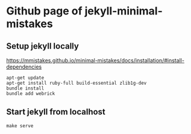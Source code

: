 # Github page of jekyll-minimal-mistakes

## Setup jekyll locally

https://mmistakes.github.io/minimal-mistakes/docs/installation/#install-dependencies

```
apt-get update
apt-get install ruby-full build-essential zlib1g-dev
bundle install
bundle add webrick
```

## Start jekyll from localhost

```
make serve
```